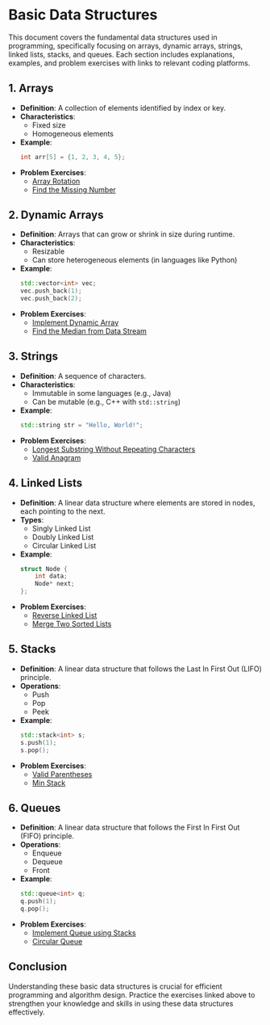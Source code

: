 # Basic Data Structures

This document covers the fundamental data structures used in programming, specifically focusing on arrays, dynamic arrays, strings, linked lists, stacks, and queues. Each section includes explanations, examples, and problem exercises with links to relevant coding platforms.

## 1. Arrays
- **Definition**: A collection of elements identified by index or key.
- **Characteristics**:
  - Fixed size
  - Homogeneous elements
- **Example**: 
  ```cpp
  int arr[5] = {1, 2, 3, 4, 5};
  ```
- **Problem Exercises**:
  - [Array Rotation](https://leetcode.com/problems/rotate-array/)
  - [Find the Missing Number](https://leetcode.com/problems/missing-number/)

## 2. Dynamic Arrays
- **Definition**: Arrays that can grow or shrink in size during runtime.
- **Characteristics**:
  - Resizable
  - Can store heterogeneous elements (in languages like Python)
- **Example**: 
  ```cpp
  std::vector<int> vec;
  vec.push_back(1);
  vec.push_back(2);
  ```
- **Problem Exercises**:
  - [Implement Dynamic Array](https://leetcode.com/problems/design-a-dynamic-array/)
  - [Find the Median from Data Stream](https://leetcode.com/problems/find-median-from-data-stream/)

## 3. Strings
- **Definition**: A sequence of characters.
- **Characteristics**:
  - Immutable in some languages (e.g., Java)
  - Can be mutable (e.g., C++ with `std::string`)
- **Example**: 
  ```cpp
  std::string str = "Hello, World!";
  ```
- **Problem Exercises**:
  - [Longest Substring Without Repeating Characters](https://leetcode.com/problems/longest-substring-without-repeating-characters/)
  - [Valid Anagram](https://leetcode.com/problems/valid-anagram/)

## 4. Linked Lists
- **Definition**: A linear data structure where elements are stored in nodes, each pointing to the next.
- **Types**:
  - Singly Linked List
  - Doubly Linked List
  - Circular Linked List
- **Example**: 
  ```cpp
  struct Node {
      int data;
      Node* next;
  };
  ```
- **Problem Exercises**:
  - [Reverse Linked List](https://leetcode.com/problems/reverse-linked-list/)
  - [Merge Two Sorted Lists](https://leetcode.com/problems/merge-two-sorted-lists/)

## 5. Stacks
- **Definition**: A linear data structure that follows the Last In First Out (LIFO) principle.
- **Operations**:
  - Push
  - Pop
  - Peek
- **Example**: 
  ```cpp
  std::stack<int> s;
  s.push(1);
  s.pop();
  ```
- **Problem Exercises**:
  - [Valid Parentheses](https://leetcode.com/problems/valid-parentheses/)
  - [Min Stack](https://leetcode.com/problems/min-stack/)

## 6. Queues
- **Definition**: A linear data structure that follows the First In First Out (FIFO) principle.
- **Operations**:
  - Enqueue
  - Dequeue
  - Front
- **Example**: 
  ```cpp
  std::queue<int> q;
  q.push(1);
  q.pop();
  ```
- **Problem Exercises**:
  - [Implement Queue using Stacks](https://leetcode.com/problems/implement-queue-using-stacks/)
  - [Circular Queue](https://leetcode.com/problems/design-circular-queue/)

## Conclusion
Understanding these basic data structures is crucial for efficient programming and algorithm design. Practice the exercises linked above to strengthen your knowledge and skills in using these data structures effectively.
